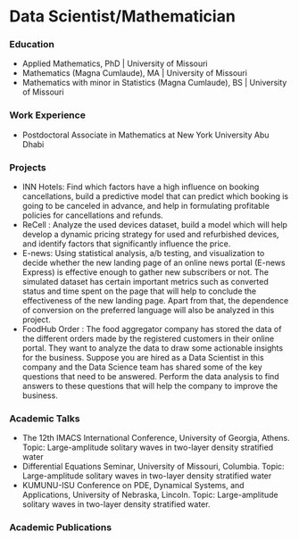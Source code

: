 # Data Scientist/Mathematician


### Education
- Applied Mathematics,          PhD | University of Missouri
- Mathematics (Magna Cumlaude), MA    | University of Missouri
- Mathematics with minor in Statistics (Magna Cumlaude), BS    | University of Missouri

### Work Experience
- Postdoctoral Associate in Mathematics at New York University Abu Dhabi
### Projects
- INN Hotels: Find which factors have a high influence on booking cancellations, build a predictive model that can predict which booking is going to be canceled in advance, and help in formulating profitable policies for cancellations and refunds.
- ReCell : Analyze the used devices dataset, build a model which will help develop a dynamic pricing strategy for used and refurbished devices, and identify factors that significantly influence the price.
- E-news: Using statistical analysis, a/b testing, and visualization to decide whether the new landing page of an online news portal (E-news Express) is effective enough to gather new subscribers or not. The simulated dataset has certain important metrics such as converted status and time spent on the page that will help to conclude the effectiveness of the new landing page. Apart from that, the dependence of conversion on the preferred language will also be analyzed in this project.
- FoodHub Order : The food aggregator company has stored the data of the different orders made by the registered customers in their online portal. They want to analyze the data to draw some actionable insights for the business. Suppose you are hired as a Data Scientist in this company and the Data Science team has shared some of the key questions that need to be answered. Perform the data analysis to find answers to these questions that will help the company to improve the business.
### Academic Talks

- The 12th IMACS International Conference, University of Georgia, Athens.
Topic: Large-amplitude solitary waves in two-layer density stratified water
- Differential Equations Seminar, University of Missouri, Columbia.
Topic: Large-amplitude solitary waves in two-layer density stratified water
- KUMUNU-ISU Conference on PDE, Dynamical Systems, and Applications, University of Nebraska, Lincoln.
Topic: Large-amplitude solitary waves in two-layer density stratified water.
### Academic Publications
